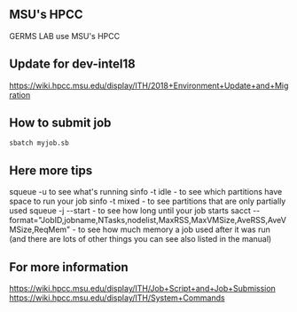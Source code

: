 ## MSU's HPCC
GERMS LAB use MSU's HPCC

## Update for dev-intel18
https://wiki.hpcc.msu.edu/display/ITH/2018+Environment+Update+and+Migration

## How to submit job
```
sbatch myjob.sb
```

## Here more tips
squeue -u <username> to see what's running
sinfo -t idle   - to see which partitions have space to run your job
sinfo -t mixed   - to see partitions that are only partially used
squeue -j <jobID> --start      - to see how long until your job starts
sacct --format="JobID,jobname,NTasks,nodelist,MaxRSS,MaxVMSize,AveRSS,AveVMSize,ReqMem"  - to see how much memory a job used after it was run (and there are lots of other things you can see also listed in the manual)

## For more information
https://wiki.hpcc.msu.edu/display/ITH/Job+Script+and+Job+Submission
https://wiki.hpcc.msu.edu/display/ITH/System+Commands



